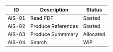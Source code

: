 | ID     | Description | Status            |
|--------|-----|-----------------|
| AIS-01 | Read PDF  | Started         |
| AIS-02 | Produce References | Started     |
| AIS-03 | Produce Summmary  | Allocated       |
| AIS-04 | Search  | WIP   |
